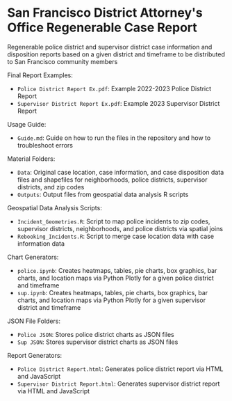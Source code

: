 # San Francisco District Attorney's Office Regenerable Case Report
Regenerable police district and supervisor district case information and disposition reports based on a given district and timeframe to be distributed to San Francisco community members

Final Report Examples:
- ``Police District Report Ex.pdf``: Example 2022-2023 Police District Report
- ``Supervisor District Report Ex.pdf``: Example 2023 Supervisor District Report

Usage Guide:
- ``Guide.md``: Guide on how to run the files in the repository and how to troubleshoot errors

Material Folders:
- ``Data``: Original case location, case information, and case disposition data files and shapefiles for neighborhoods, police districts, supervisor districts, and zip codes
- ``Outputs``: Output files from geospatial data analysis R scripts

Geospatial Data Analysis Scripts:
- ``Incident_Geometries.R``: Script to map police incidents to zip codes, supervisor districts, neighborhoods, and police districts via spatial joins 
- ``Rebooking_Incidents.R``: Script to merge case location data with case information data

Chart Generators:
- ``police.ipynb``: Creates heatmaps, tables, pie charts, box graphics, bar charts, and location maps via Python Plotly for a given police district and timeframe
- ``sup.ipynb``: Creates heatmaps, tables, pie charts, box graphics, bar charts, and location maps via Python Plotly for a given supervisor district and timeframe

JSON File Folders:
- ``Police JSON``: Stores police district charts as JSON files
- ``Sup JSON``: Stores supervisor district charts as JSON files

Report Generators:
- ``Police District Report.html``: Generates police district report via HTML and JavaScript
- ``Supervisor District Report.html``: Generates supervisor district report via HTML and JavaScript
